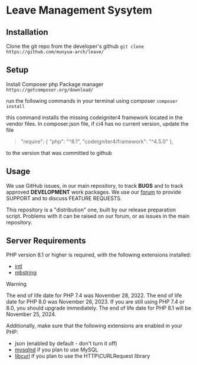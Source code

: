 # Leave Management Sysytem

## Installation 

Clone the git repo from the developer's github
`git clone https://github.com/munyua-arch/leave/`



## Setup

Install Composer php Package manager
`https://getcomposer.org/download/`

run the following commands in your terminal using composer
`composer install`

this command installs the missing codeigniter4 framework located in the vendor files.
In composer.json file, if ci4 has no current version, update the file 

>"require": {
>       "php": "^8.1",
>      "codeigniter4/framework": "^4.5.0"
> },

to the version that was committed to github

## Usage

We use GitHub issues, in our main repository, to track **BUGS** and to track approved **DEVELOPMENT** work packages.
We use our [forum](http://forum.codeigniter.com) to provide SUPPORT and to discuss
FEATURE REQUESTS.

This repository is a "distribution" one, built by our release preparation script.
Problems with it can be raised on our forum, or as issues in the main repository.

## Server Requirements

PHP version 8.1 or higher is required, with the following extensions installed:

- [intl](http://php.net/manual/en/intl.requirements.php)
- [mbstring](http://php.net/manual/en/mbstring.installation.php)

> [!WARNING]
> The end of life date for PHP 7.4 was November 28, 2022.
> The end of life date for PHP 8.0 was November 26, 2023.
> If you are still using PHP 7.4 or 8.0, you should upgrade immediately.
> The end of life date for PHP 8.1 will be November 25, 2024.

Additionally, make sure that the following extensions are enabled in your PHP:

- json (enabled by default - don't turn it off)
- [mysqlnd](http://php.net/manual/en/mysqlnd.install.php) if you plan to use MySQL
- [libcurl](http://php.net/manual/en/curl.requirements.php) if you plan to use the HTTP\CURLRequest library
